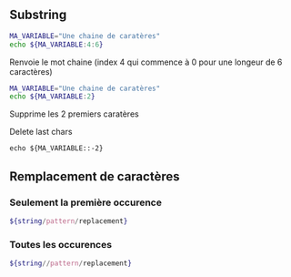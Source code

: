 ## Substring
```bash
MA_VARIABLE="Une chaine de caratères"
echo ${MA_VARIABLE:4:6}
```
Renvoie le mot chaine (index 4 qui commence à 0 pour une longeur de 6 caractères)
```bash
MA_VARIABLE="Une chaine de caratères"
echo ${MA_VARIABLE:2}
```
Supprime les 2 premiers caratères


Delete last chars
```
echo ${MA_VARIABLE::-2}
```
## Remplacement de caractères
### Seulement la première occurence
```bash
${string/pattern/replacement}
```
### Toutes les occurences
```bash
${string//pattern/replacement}
```
